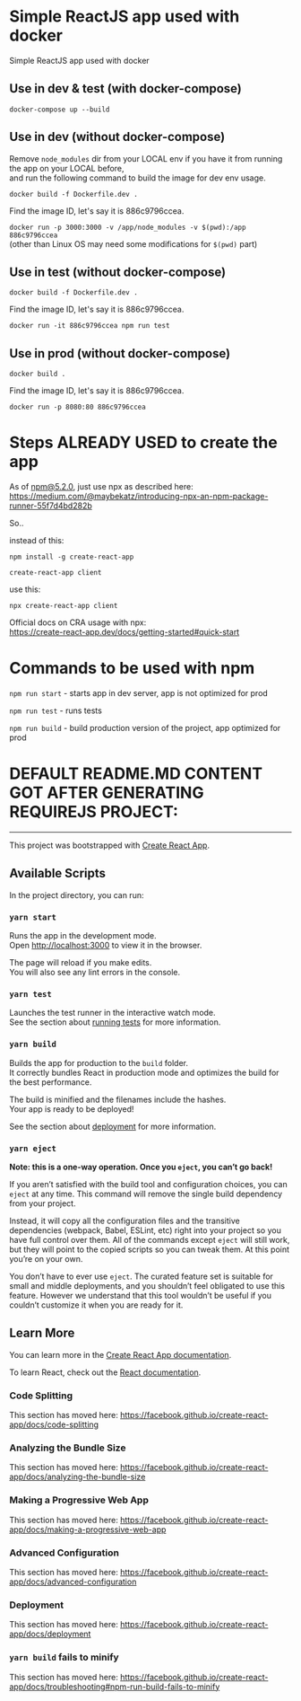 # Simple ReactJS app used with docker
  
Simple ReactJS app used with docker  



## Use in dev & test (with docker-compose)  

`docker-compose up --build`  



## Use in dev (without docker-compose)

Remove `node_modules` dir from your LOCAL env if you have it from running the app on your LOCAL before,  
and run the following command to build the image for dev env usage.  
  
`docker build -f Dockerfile.dev .`  
  
Find the image ID, let's say it is 886c9796ccea.  
  
`docker run -p 3000:3000 -v /app/node_modules -v $(pwd):/app 886c9796ccea`  
(other than Linux OS may need some modifications for `$(pwd)` part)  


## Use in test (without docker-compose)

`docker build -f Dockerfile.dev .`  
  
Find the image ID, let's say it is 886c9796ccea.  

`docker run -it 886c9796ccea npm run test`  


## Use in prod (without docker-compose)

`docker build .`  
  
Find the image ID, let's say it is 886c9796ccea.  

`docker run -p 8080:80 886c9796ccea`  

  
  
# Steps ALREADY USED to create the app
  
As of npm@5.2.0, just use npx as described here:  
https://medium.com/@maybekatz/introducing-npx-an-npm-package-runner-55f7d4bd282b  
  
So..  
  
instead of this:  
  
`npm install -g create-react-app`  
  
`create-react-app client`  
  
use this:  
  
`npx create-react-app client`  
  
Official docs on CRA usage with npx:  
https://create-react-app.dev/docs/getting-started#quick-start  
  

# Commands to be used with npm
  
`npm run start` - starts app in dev server, app is not optimized for prod  
  
`npm run test` - runs tests  
  
`npm run build` - build production version of the project, app optimized for prod  
  
  

# DEFAULT README.MD CONTENT GOT AFTER GENERATING REQUIREJS PROJECT:  

-------------------------------------------------------------------


This project was bootstrapped with [Create React App](https://github.com/facebook/create-react-app).

## Available Scripts

In the project directory, you can run:

### `yarn start`

Runs the app in the development mode.<br />
Open [http://localhost:3000](http://localhost:3000) to view it in the browser.

The page will reload if you make edits.<br />
You will also see any lint errors in the console.

### `yarn test`

Launches the test runner in the interactive watch mode.<br />
See the section about [running tests](https://facebook.github.io/create-react-app/docs/running-tests) for more information.

### `yarn build`

Builds the app for production to the `build` folder.<br />
It correctly bundles React in production mode and optimizes the build for the best performance.

The build is minified and the filenames include the hashes.<br />
Your app is ready to be deployed!

See the section about [deployment](https://facebook.github.io/create-react-app/docs/deployment) for more information.

### `yarn eject`

**Note: this is a one-way operation. Once you `eject`, you can’t go back!**

If you aren’t satisfied with the build tool and configuration choices, you can `eject` at any time. This command will remove the single build dependency from your project.

Instead, it will copy all the configuration files and the transitive dependencies (webpack, Babel, ESLint, etc) right into your project so you have full control over them. All of the commands except `eject` will still work, but they will point to the copied scripts so you can tweak them. At this point you’re on your own.

You don’t have to ever use `eject`. The curated feature set is suitable for small and middle deployments, and you shouldn’t feel obligated to use this feature. However we understand that this tool wouldn’t be useful if you couldn’t customize it when you are ready for it.

## Learn More

You can learn more in the [Create React App documentation](https://facebook.github.io/create-react-app/docs/getting-started).

To learn React, check out the [React documentation](https://reactjs.org/).

### Code Splitting

This section has moved here: https://facebook.github.io/create-react-app/docs/code-splitting

### Analyzing the Bundle Size

This section has moved here: https://facebook.github.io/create-react-app/docs/analyzing-the-bundle-size

### Making a Progressive Web App

This section has moved here: https://facebook.github.io/create-react-app/docs/making-a-progressive-web-app

### Advanced Configuration

This section has moved here: https://facebook.github.io/create-react-app/docs/advanced-configuration

### Deployment

This section has moved here: https://facebook.github.io/create-react-app/docs/deployment

### `yarn build` fails to minify

This section has moved here: https://facebook.github.io/create-react-app/docs/troubleshooting#npm-run-build-fails-to-minify
  
